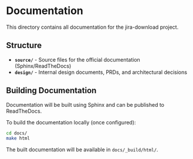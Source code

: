 # Documentation

This directory contains all documentation for the jira-download project.

## Structure

- **`source/`** - Source files for the official documentation (Sphinx/ReadTheDocs)
- **`design/`** - Internal design documents, PRDs, and architectural decisions

## Building Documentation

Documentation will be built using Sphinx and can be published to ReadTheDocs.

To build the documentation locally (once configured):

```bash
cd docs/
make html
```

The built documentation will be available in `docs/_build/html/`.